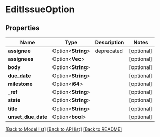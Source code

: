 # EditIssueOption

## Properties

Name | Type | Description | Notes
------------ | ------------- | ------------- | -------------
**assignee** | Option<**String**> | deprecated | [optional]
**assignees** | Option<**Vec<String>**> |  | [optional]
**body** | Option<**String**> |  | [optional]
**due_date** | Option<**String**> |  | [optional]
**milestone** | Option<**i64**> |  | [optional]
**_ref** | Option<**String**> |  | [optional]
**state** | Option<**String**> |  | [optional]
**title** | Option<**String**> |  | [optional]
**unset_due_date** | Option<**bool**> |  | [optional]

[[Back to Model list]](../README.md#documentation-for-models) [[Back to API list]](../README.md#documentation-for-api-endpoints) [[Back to README]](../README.md)


